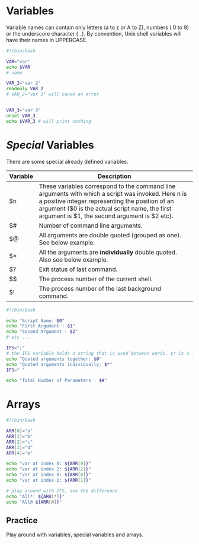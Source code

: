# Variables

Variable names can contain only letters (a to z or A to Z), numbers ( 0 to 9) or the underscore character ( _).
By convention, Unix shell variables will have their names in UPPERCASE.
```bash
#!/bin/bash

VAR="var"
echo $VAR 
# name

VAR_2="var 2"
readonly VAR_2
# VAR_2="var 3" will cause an error


VAR_3="var 3"
unset VAR_3
echo $VAR_3 # will print nothing
```

# *Special* Variables

There are some special already defined variables.

| Variable | Description                                                                                                                                                                                                                                              | 
|----------|----------------------------------------------------------------------------------------------------------------------------------------------------------------------------------------------------------------------------------------------------------|
| $n       | These variables correspond to the command line arguments with which a script was invoked. Here n is a positive integer representing the position of an argument ($0 is the actual script name, the first argument is $1, the second argument is $2 etc). |
| $#       | Number of command line arguments.                                                                                                                                                                                                                        |
| $@       | All arguments are double quoted (grouped as one). See below example.                                                                                                                                                                                     |
| $*       | All the arguments are **individually** double quoted. Also see below example.                                                                                                                                                                            |
| $?       | Exit status of last command.                                                                                                                                                                                                                             |
| $$       | The process number of the current shell.                                                                                                                                                                                                                 |
| $!       | The process number of the last background command.                                                                                                                                                                                                       |

```bash
#!/bin/bash

echo "Script Name: $0"
echo "First Argument : $1"
echo "Second Argument : $2"
# etc ...

IFS=";"
# the IFS variable holds a string that is used between words. $* is a list of words and $@ is a single word. We do this override to highlight the difference between them.
echo "Quoted arguments together: $@"
echo "Quoted arguments individually: $*"
IFS=" "

echo "Total Number of Parameters : $#"
```

# Arrays

```bash
#!/bin/bash

ARR[0]="a"
ARR[1]="b"
ARR[2]="c"
ARR[3]="d"
ARR[4]="e"

echo "var at index 0: ${ARR[0]}"
echo "var at index 2: ${ARR[2]}"
echo "var at index 0: ${ARR[0]}"
echo "var at index 1: ${ARR[1]}"

# play around with IFS, see the difference
echo "All*: ${ARR[*]}"
echo "All@ ${ARR[@]}"
```

## Practice

Play around with variables, special variables and arrays.